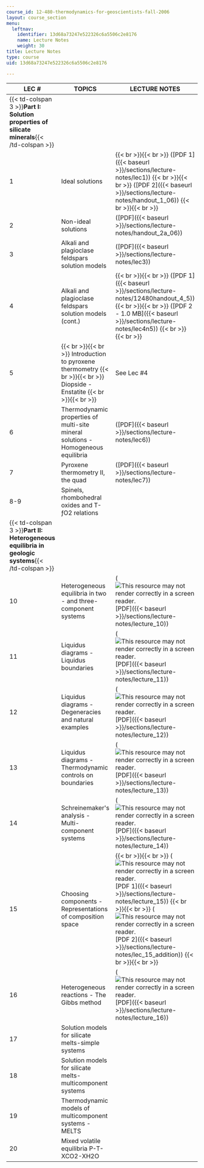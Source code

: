 ```yaml
---
course_id: 12-480-thermodynamics-for-geoscientists-fall-2006
layout: course_section
menu:
  leftnav:
    identifier: 13d68a73247e522326c6a5506c2e8176
    name: Lecture Notes
    weight: 30
title: Lecture Notes
type: course
uid: 13d68a73247e522326c6a5506c2e8176

---
```


| LEC # | TOPICS | LECTURE NOTES |
| --- | --- | --- |
| {{< td-colspan 3 >}}**Part I: Solution properties of silicate minerals**{{< /td-colspan >}} |||
| 1 | Ideal solutions |  {{< br >}}{{< br >}} ([PDF 1]({{< baseurl >}}/sections/lecture-notes/lec1)) {{< br >}}{{< br >}} ([PDF 2]({{< baseurl >}}/sections/lecture-notes/handout_1_06)) {{< br >}}{{< br >}}  |
| 2 | Non-ideal solutions | ([PDF]({{< baseurl >}}/sections/lecture-notes/handout_2a_06)) |
| 3 | Alkali and plagioclase feldspars solution models | ([PDF]({{< baseurl >}}/sections/lecture-notes/lec3)) |
| 4 | Alkali and plagioclase feldspars solution models (cont.) |  {{< br >}}{{< br >}} ([PDF 1]({{< baseurl >}}/sections/lecture-notes/12480handout_4_5)) {{< br >}}{{< br >}} ([PDF 2 - 1.0 MB]({{< baseurl >}}/sections/lecture-notes/lec4n5)) {{< br >}}{{< br >}}  |
| 5 |  {{< br >}}{{< br >}} Introduction to pyroxene thermometry {{< br >}}{{< br >}} Diopside - Enstatite {{< br >}}{{< br >}}  | See Lec #4 |
| 6 | Thermodynamic properties of multi-site mineral solutions - Homogeneous equilibria | ([PDF]({{< baseurl >}}/sections/lecture-notes/lec6)) |
| 7 | Pyroxene thermometry II, the quad | ([PDF]({{< baseurl >}}/sections/lecture-notes/lec7)) |
| 8-9 | Spinels, rhombohedral oxides and T-ƒO2 relations | &nbsp; |
| {{< td-colspan 3 >}}**Part II: Heterogeneous equilibria in geologic systems**{{< /td-colspan >}} |||
| 10 | Heterogeneous equilibria in two - and three-component systems | (![This resource may not render correctly in a screen reader.](/images/inacessible.gif)[PDF]({{< baseurl >}}/sections/lecture-notes/lecture_10)) |
| 11 | Liquidus diagrams - Liquidus boundaries | (![This resource may not render correctly in a screen reader.](/images/inacessible.gif)[PDF]({{< baseurl >}}/sections/lecture-notes/lecture_11)) |
| 12 | Liquidus diagrams - Degeneracies and natural examples | (![This resource may not render correctly in a screen reader.](/images/inacessible.gif)[PDF]({{< baseurl >}}/sections/lecture-notes/lecture_12)) |
| 13 | Liquidus diagrams - Thermodynamic controls on boundaries | (![This resource may not render correctly in a screen reader.](/images/inacessible.gif)[PDF]({{< baseurl >}}/sections/lecture-notes/lecture_13)) |
| 14 | Schreinemaker's analysis - Multi-component systems | (![This resource may not render correctly in a screen reader.](/images/inacessible.gif)[PDF]({{< baseurl >}}/sections/lecture-notes/lecture_14)) |
| 15 | Choosing components - Representations of composition space |  {{< br >}}{{< br >}} (![This resource may not render correctly in a screen reader.](/images/inacessible.gif)[PDF 1]({{< baseurl >}}/sections/lecture-notes/lecture_15)) {{< br >}}{{< br >}} (![This resource may not render correctly in a screen reader.](/images/inacessible.gif)[PDF 2]({{< baseurl >}}/sections/lecture-notes/lec_15_addition)) {{< br >}}{{< br >}}  |
| 16 | Heterogeneous reactions - The Gibbs method | (![This resource may not render correctly in a screen reader.](/images/inacessible.gif)[PDF]({{< baseurl >}}/sections/lecture-notes/lecture_16)) |
| 17 | Solution models for silicate melts-simple systems | &nbsp; |
| 18 | Solution models for silicate melts-multicomponent systems | &nbsp; |
| 19 | Thermodynamic models of multicomponent systems - MELTS | &nbsp; |
| 20 | Mixed volatile equilibria P-T-XCO2\-XH2O |